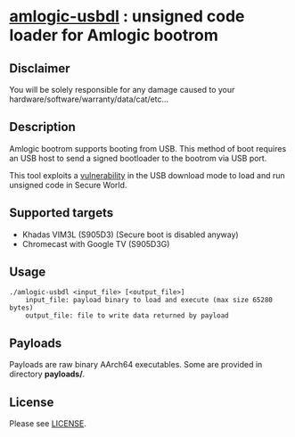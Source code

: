 # [amlogic-usbdl](https://github.com/frederic/amlogic-usbdl) : unsigned code loader for Amlogic bootrom

## Disclaimer
You will be solely responsible for any damage caused to your hardware/software/warranty/data/cat/etc...

## Description
Amlogic bootrom supports booting from USB. This method of boot requires an USB host to send a signed bootloader to the bootrom via USB port.

This tool exploits a [vulnerability](https://fredericb.info/2021/02/amlogic-usbdl-unsigned-code-loader-for-amlogic-bootrom.html) in the USB download mode to load and run unsigned code in Secure World.

## Supported targets
* Khadas VIM3L (S905D3) (Secure boot is disabled anyway)
* Chromecast with Google TV (S905D3G)

## Usage
```
./amlogic-usbdl <input_file> [<output_file>]
	input_file: payload binary to load and execute (max size 65280 bytes)
	output_file: file to write data returned by payload
```

## Payloads
Payloads are raw binary AArch64 executables. Some are provided in directory **payloads/**.

## License
Please see [LICENSE](/LICENSE).
